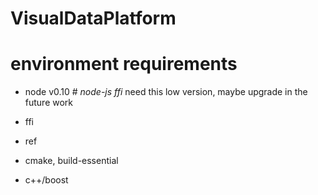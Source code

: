 # VisualDataPlatform

# environment requirements
- node v0.10 # *node-js ffi* need this low version, maybe upgrade in the future work
- ffi
- ref

- cmake, build-essential
- c++/boost
